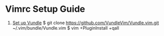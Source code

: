 # Vimrc Setup Guide
1. [Set up Vundle](https://github.com/VundleVim/Vundle.vim)
$ git clone https://github.com/VundleVim/Vundle.vim.git ~/.vim/bundle/Vundle.vim
$ vim +PluginInstall +qall


